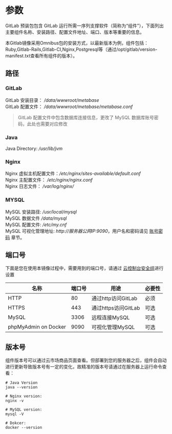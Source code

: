 # 参数

GitLab 预装包包含 GitLab 运行所需一序列支撑软件（简称为“组件”），下面列出主要组件名称、安装路径、配置文件地址、端口、版本等重要的信息。

本Gitlab镜像采用Omnibus包的安装方式，以最新版本为例，组件包括：Ruby,Gitlab-Rails,Gitlab-CI,Nginx,Postgresql等（通过/opt/gitlab/version-manifest.txt查看所有组件的版本）。

## 路径

### GitLab

GitLab 安装目录： */data/wwwroot/metabase*  
GitLab 配置文件： */data/wwwroot/metabase/metabase.conf*  

> GitLab 配置文件中包含数据库连接信息，更改了 MySQL 数据库账号密码，此处也需要对应修改

### Java

Java Directory: */usr/lib/jvm*

### Nginx

Nginx 虚拟主机配置文件：*/etc/nginx/sites-available/default.conf*  
Nginx 主配置文件： */etc/nginx/nginx.conf*  
Nginx 日志文件： */var/log/nginx/*

### MYSQL

MySQL 安装路径: */usr/local/mysql*  
MySQL 数据文件 */data/mysql*  
MySQL 配置文件: */etc/my.cnf*    
MySQL 可视化管理地址: *http://服务器公网IP:9090*，用户名和密码请见 [账号密码](/zh/stack-accounts.md) 章节。


## 端口号

下面是您在使用本镜像过程中，需要用到的端口号，请通过 [云控制台安全组](https://support.websoft9.com/docs/faq/zh/tech-instance.html)进行设置

| 名称 | 端口号 | 用途 |  必要性 |
| --- | --- | --- | --- |
| HTTP | 80 | 通过http访问GitLab | 必须 |
| HTTPS | 443 | 通过https访问GitLab | 可选 |
| MySQL | 3306 | 远程连接MySQL | 可选 |
| phpMyAdmin on Docker | 9090 | 可视化管理MySQL | 可选 |

## 版本号

组件版本号可以通过云市场商品页面查看。但部署到您的服务器之后，组件会自动进行更新导致版本号有一定的变化，故精准的版本号请通过在服务器上运行命令查看：

```shell
# Java Version
java --version

# Nginx version:
nginx -v

# MySQL version:
mysql -V

# Dokcer:
docker --version
```